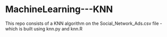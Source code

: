 # MachineLearning---KNN

This repo consists of a KNN algorithm on the Social_Network_Ads.csv file - which is built using knn.py and knn.R
